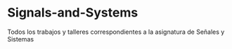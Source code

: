 # Signals-and-Systems
Todos los trabajos y talleres correspondientes a la asignatura de Señales y Sistemas
